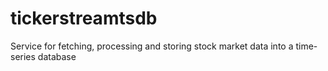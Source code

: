 # tickerstreamtsdb
Service for fetching, processing and storing stock market data into a time-series database
